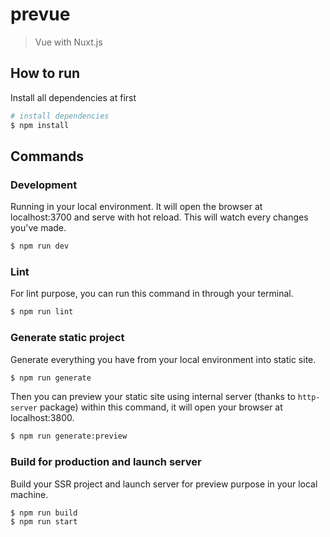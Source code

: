 # prevue

> Vue with Nuxt.js

## How to run

Install all dependencies at first

``` bash
# install dependencies
$ npm install
```

## Commands

### Development

Running in your local environment. It will open the browser at localhost:3700 and serve with hot reload. This will watch every changes you've made.

``` bash
$ npm run dev
```

### Lint

For lint purpose, you can run this command in through your terminal.

``` bash
$ npm run lint
```

### Generate static project

Generate everything you have from your local environment into static site. 

``` bash
$ npm run generate
```

Then you can preview your static site using internal server (thanks to `http-server` package) within this command, it will open your browser at localhost:3800.

``` bash
$ npm run generate:preview
```

### Build for production and launch server

Build your SSR project and launch server for preview purpose in your local machine.

``` bash
$ npm run build
$ npm run start
```

